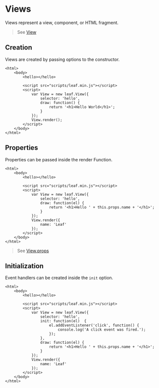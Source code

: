 # Views

Views represent a view, component, or HTML fragment.

> See [View](https://github.com/leaf-web/leaf.js/blob/master/docs/api.md#leaf.View)

## Creation

Views are created by passing options to the constructor.

	<html>
		<body>
			<hello></hello>

			<script src="scripts/leaf.min.js"></script>
			<script>
				var View = new leaf.View({
					selector: 'hello',
					draw: function() {
						return '<h1>Hello World</h1>';
					}
				});
				View.render();
			</script>
		</body>
	</html>

## Properties

Properties can be passed inside the render Function.

	<html>
		<body>
			<hello></hello>

			<script src="scripts/leaf.min.js"></script>
			<script>
				var View = new leaf.View({
					selector: 'hello',
					draw: function(el) {
						return '<h1>Hello ' + this.props.name + '</h1>';
					}
				});
				View.render({
					name: 'Leaf'	
				});
			</script>
		</body>
	</html>

> See [View.props](https://github.com/leaf-web/leaf.js/blob/master/docs/api.md#leaf.View.props)

## Initialization

Event handlers can be created inside the `init` option.

	<html>
		<body>
			<hello></hello>

			<script src="scripts/leaf.min.js"></script>
			<script>
				var View = new leaf.View({
					selector: 'hello',
					init: function(el) 	{
						el.addEventListener('click', function() {
							console.log('A click event was fired.');
						});
					},
					draw: function(el) {
						return '<h1>Hello ' + this.props.name + '</h1>';
					}
				});
				View.render({
					name: 'Leaf'	
				});
			</script>
		</body>
	</html>

